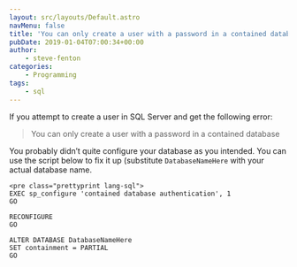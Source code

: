 ```yaml
---
layout: src/layouts/Default.astro
navMenu: false
title: 'You can only create a user with a password in a contained database'
pubDate: 2019-01-04T07:00:34+00:00
author:
    - steve-fenton
categories:
    - Programming
tags:
    - sql
---
```


If you attempt to create a user in SQL Server and get the following error:

> You can only create a user with a password in a contained database

You probably didn’t quite configure your database as you intended. You can use the script below to fix it up (substitute `DatabaseNameHere` with your actual database name.

```
<pre class="prettyprint lang-sql">
EXEC sp_configure 'contained database authentication', 1
GO

RECONFIGURE
GO

ALTER DATABASE DatabaseNameHere
SET containment = PARTIAL
GO
```